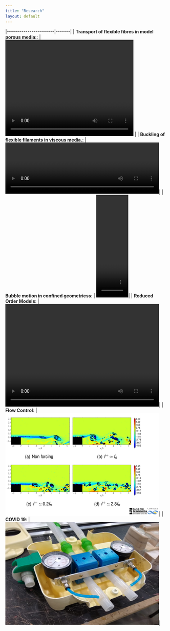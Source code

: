 ```yaml
---
title: "Research"
layout: default
---
```

|-----------------------|-------|
|  **Transport of flexible fibres in model porous media:**: | <video width="400" height="300" autoplay loop controls="controls"><source src='./fibra_obst.mp4' type="video/mp4"></video> |
| **Buckling of flexible filaments in viscous media.**:  | <video width="480" height="160" autoplay loop controls="controls"><source src='./compresion filamentos.mp4' type="video/mp4"></video>|
| **Bubble motion in confined geometriess**:  | <video width="100" height="320" autoplay loop controls="controls"><source src='./velocity_field_slowmotion.mp4' type="video/mp4"></video>|
| **Reduced Order Models**:  | <video width="480" height="320" autoplay loop controls="controls"><source src='./cluster_ted.mp4' type="video/mp4"></video>|
| **Flow Control**:  | <img width="480" height="320" src='./backwardstep.jpg'/>|
| **COVID 19**:  | <img width="480" height="320" src='./acra_lfd.jpg'/>|









